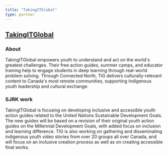 ```yaml
---
title: "TakingITGlobal"
type: partner
---
```

<h2 class="partner"><a href="https://www.tigweb.org/">TakingITGlobal</a></h2>

<h3 class="partner-heading">About</h3>

TakingITGlobal empowers youth to understand and act on the world's greatest challenges. Their free action guides, summer camps, and educator training help to engage students in deep learning through real-world problem solving. Through Connected North, TIG delivers culturally-relevant content to Canada's most remote communities, supporting Indigenous youth leadership and cultural exchange.

<h3 class="partner-heading">SJRK work</h3>

TakingITGlobal is focusing on developing inclusive and accessible youth action guides related to the United Nations Sustainable Development Goals. The new guides will be based on a revision of their original youth action guides on the Millennial Development Goals, with added focus on inclusion and learning difference. TIG is also working on gathering and disseminating indigenous youth video stories from over 20 groups all over Canada, and will focus on an inclusive creation process as well as on creating accessible final works.
